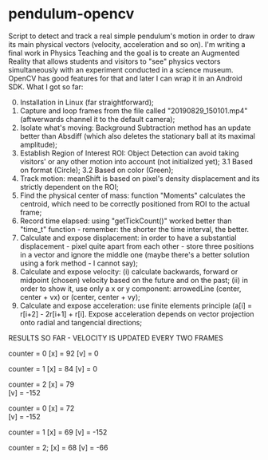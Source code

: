 # pendulum-opencv
Script to detect and track a real simple pendulum's motion in order to draw its main physical vectors (velocity, acceleration and so on).
I'm writing a final work in Physics Teaching and the goal is to create an Augmented Reality that allows students and visitors to "see" physics vectors simultaneously with an experiment conducted in a science museum. OpenCV has good features for that and later I can wrap it in an Android SDK.
What I got so far:

0. Installation in Linux (far straightforward);
1. Capture and loop frames from the file called "20190829_150101.mp4" (aftwerwards channel it to the default camera);
2. Isolate what's moving: Background Subtraction method has an update better than Absdiff (which also deletes the stationary ball at its maximal amplitude);
3. Establish Region of Interest ROI: Object Detection can avoid taking visitors' or any other motion into account (not initialized yet);
3.1 Based on format (Circle);
3.2 Based on color (Green);
4. Track motion: meanShift is based on pixel's density displacement and its strictly dependent on the ROI;
5. Find the physical center of mass: function "Moments" calculates the centroid, which need to be correctly positioned from ROI to the actual frame;
6. Record time elapsed: using "getTickCount()" worked better than "time_t" function - remember: the shorter the time interval, the better.
7. Calculate and expose displacement: in order to have a substantial displacement - pixel quite apart from each other - store three positions in a vector and ignore the middle one (maybe there's a better solution using a fork method - I cannot say);
8. Calculate and expose velocity:  (i) calculate backwards, forward or midpoint (chosen) velocity based on the future and on the past; (ii) in order to show it, use only a x or y component: arrowedLine (center, center + vx) or (center, center + vy);
9. Calculate and expose acceleration: use finite elements principle (a[i] = r[i+2] - 2r[i+1] + r[i]. Expose acceleration depends on vector projection onto radial and tangencial directions;

RESULTS SO FAR - VELOCITY IS UPDATED EVERY TWO FRAMES

counter = 0	
[x] = 92
[v] = 0


counter = 1
[x] = 84
[v] = 0


counter = 2
[x] = 79	
[v] = -152	


counter = 0
[x] = 72	
[v] = -152


counter = 1
[x] = 69
[v] = -152


counter = 2;
[x] = 68
[v] = -66
